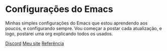 # Configurações do Emacs
Minhas simples configurações do Emacs que estou aprendendo aos poucos, e configurando sempre. Vou começar a postar cada atualização, e logo, postarei uma org explicando todos os usados.

[Discord](https://discord.gg/cyberz)  [Meu site](https://www.zdragonsk.top/) [Referência](https://www.github.com/gabr1sr)

